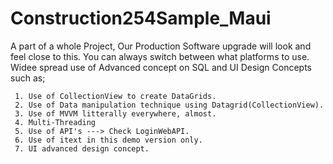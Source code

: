 # Construction254Sample_Maui
A part of a whole Project, Our Production Software upgrade will look and feel close to this. You can always switch between what platforms to use.
Widee spread use of Advanced concept on SQL and UI Design Concepts such as;

     1. Use of CollectionView to create DataGrids.
     2. Use of Data manipulation technique using Datagrid(CollectionView).
     3. Use of MVVM litterally everywhere, almost.
     4. Multi-Threading
     5. Use of API's ---> Check LoginWebAPI.
     6. Use of itext in this demo version only.
     7. UI advanced design concept.
